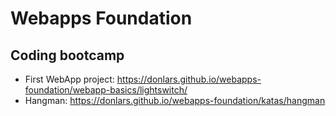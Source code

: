 # Webapps Foundation
## Coding bootcamp

* First WebApp project: https://donlars.github.io/webapps-foundation/webapp-basics/lightswitch/
* Hangman: https://donlars.github.io/webapps-foundation/katas/hangman
